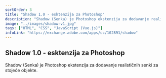 ```yaml
---
sortOrder: 3
title: "Shadow 1.0 - esktenzija za Photoshop"
description: "Shadow (Senka) je Photoshop ekstenzija za dodavanje realističnih senki za stojeće objekte."
image: "../images/shadow-v1.jpg"
tags: ["HTML", "CSS", "JavaScript (Vue.js)"]
infoLink: "https://exchange.adobe.com/apps/cc/102891/shadow"
---
```


## Shadow 1.0 - esktenzija za Photoshop

Shadow (Senka) je Photoshop ekstenzija za dodavanje realističnih senki za stojeće objekte.
